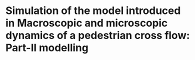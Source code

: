 # Simulation of the model introduced in Macroscopic and microscopic dynamics of a pedestrian cross flow: Part-II modelling
